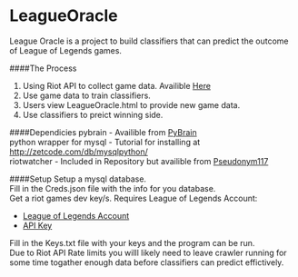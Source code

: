 LeagueOracle
============

League Oracle is a project to build classifiers that can
predict the outcome of League of Legends games. 

####The Process

1. Using Riot API to collect game data. Availible [Here](https://developer.riotgames.com/) 
2. Use game data to train classifiers.
3. Users view LeagueOracle.html to provide new game data.
4. Use classifiers to preict winning side.

####Dependicies
pybrain - Availible from [PyBrain](https://github.com/pybrain/pybrain) <br>
python wrapper for mysql - Tutorial for installing at http://zetcode.com/db/mysqlpython/ <br>
riotwatcher - Included in Repository but availible from [Pseudonym117](https://github.com/pseudonym117/Riot-Watcher) <br> 

####Setup
Setup a mysql database.<br>
Fill in the Creds.json file with the info for you database.<br> 
Get a riot games dev key/s. Requires League of Legends Account:<br>
- [League of Legends Account](https://signup.na.leagueoflegends.com/en/signup/index?realm_key=na) 
- [API Key](https://developer.riotgames.com/) 

Fill in the Keys.txt file with your keys and the program can be run. <br>
Due to Riot API Rate limits you willl likely need to leave crawler running for some time togather enough data before classifiers can predict effictively.
  
